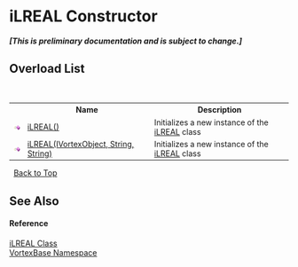# iLREAL Constructor 
 _**\[This is preliminary documentation and is subject to change.\]**_


## Overload List
&nbsp;<table><tr><th></th><th>Name</th><th>Description</th></tr><tr><td>![Public method](media/pubmethod.gif "Public method")</td><td><a href="M_VortexBase_iLREAL__ctor.md">iLREAL()</a></td><td>
Initializes a new instance of the <a href="T_VortexBase_iLREAL.md">iLREAL</a> class</td></tr><tr><td>![Public method](media/pubmethod.gif "Public method")</td><td><a href="M_VortexBase_iLREAL__ctor_1.md">iLREAL(IVortexObject, String, String)</a></td><td>
Initializes a new instance of the <a href="T_VortexBase_iLREAL.md">iLREAL</a> class</td></tr></table>&nbsp;
<a href="#ilreal-constructor">Back to Top</a>

## See Also


#### Reference
<a href="T_VortexBase_iLREAL.md">iLREAL Class</a><br /><a href="N_VortexBase.md">VortexBase Namespace</a><br />